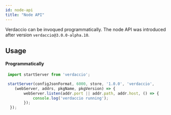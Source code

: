 ```yaml
---
id: node-api
title: "Node API"
---
```


Verdaccio can be invoqued programmatically. The node API was introduced after version `verdaccio@3.0.0-alpha.10`.

## Usage

#### Programmatically

```js
 import startServer from 'verdaccio';	

 startServer(configJsonFormat, 6000, store, '1.0.0', 'verdaccio',
    (webServer, addrs, pkgName, pkgVersion) => {
		webServer.listen(addr.port || addr.path, addr.host, () => {
			console.log('verdaccio running');
		});
  });
```
